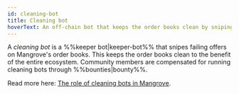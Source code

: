 ```yaml
---
id: cleaning-bot
title: Cleaning bot
hoverText: An off-chain bot that keeps the order books clean by sniping failing offers.
---
```


A _cleaning bot_ is a %%keeper bot|keeper-bot%% that snipes failing offers on Mangrove's order books. This keeps the order books clean to the benefit of the entire ecosystem. Community members are compensated for running cleaning bots through %%bounties|bounty%%.

Read more here: [The role of cleaning bots in Mangrove](/docs/keeper-bots/background/the-role-of-cleaning-bots-in-mangrove).